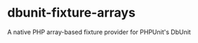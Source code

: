 dbunit-fixture-arrays
=====================

A native PHP array-based fixture provider for PHPUnit's DbUnit
